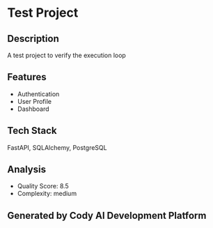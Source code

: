 # Test Project

## Description
A test project to verify the execution loop

## Features
- Authentication
- User Profile
- Dashboard

## Tech Stack
FastAPI, SQLAlchemy, PostgreSQL

## Analysis
- Quality Score: 8.5
- Complexity: medium

## Generated by Cody AI Development Platform
